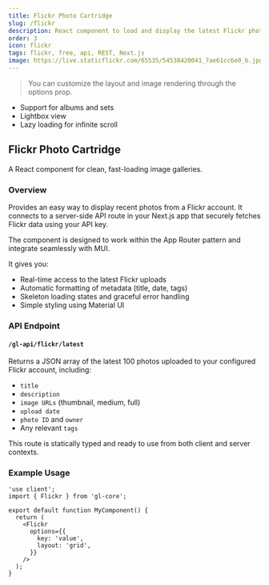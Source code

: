 ```yaml
---
title: Flickr Photo Cartridge
slug: /flickr
description: React component to load and display the latest Flickr photos with clean UI
order: 3
icon: flickr
tags: flickr, free, api, REST, Next.js
image: https://live.staticflickr.com/65535/54538420041_7ae61cc6e0_b.jpg
---
```


> You can customize the layout and image rendering through the options prop.

- Support for albums and sets
- Lightbox view
- Lazy loading for infinite scroll

## Flickr Photo Cartridge

A React component for clean, fast-loading image galleries.

### Overview

Provides an easy way to display recent photos from a Flickr account. It connects to a server-side API route in your Next.js app that securely fetches Flickr data using your API key.

The component is designed to work within the App Router pattern and integrate seamlessly with MUI.

It gives you:

- Real-time access to the latest Flickr uploads
- Automatic formatting of metadata (title, date, tags)
- Skeleton loading states and graceful error handling
- Simple styling using Material UI

### API Endpoint

#### `/gl-api/flickr/latest`

Returns a JSON array of the latest 100 photos uploaded to your configured Flickr account, including:

- `title`
- `description`
- `image URLs` (thumbnail, medium, full)
- `upload date`
- `photo ID` and `owner`
- Any relevant `tags`

This route is statically typed and ready to use from both client and server contexts.

### Example Usage

```tsx
'use client';
import { Flickr } from 'gl-core';

export default function MyComponent() {
  return (
    <Flickr
      options={{
        key: 'value',
        layout: 'grid',
      }}
    />
  );
}
```
